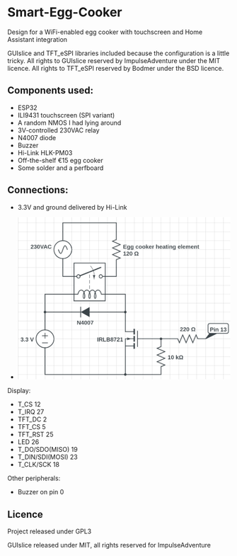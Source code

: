 # Smart-Egg-Cooker
Design for a WiFi-enabled egg cooker with touchscreen and Home Assistant integration

GUIslice and TFT_eSPI libraries included because the configuration is a little tricky. All rights to GUIslice reserved by ImpulseAdventure under the MIT licence. All rights to TFT_eSPI reserved by Bodmer under the BSD licence.

## Components used:
* ESP32
* ILI9431 touchscreen (SPI variant)
* A random NMOS I had lying around
* 3V-controlled 230VAC relay
* N4007 diode 
* Buzzer
* Hi-Link HLK-PM03
* Off-the-shelf €15 egg cooker
* Some solder and a perfboard

## Connections:
* 3.3V and ground delivered by Hi-Link

* ![heat element switching](heatelementcircuit.png)

Display:
* T_CS   12
* T_IRQ  27
* TFT_DC 2
* TFT_CS 5
* TFT_RST 25
* LED   26
* T_DO/SDO(MISO) 19
* T_DIN/SDI(MOSI) 23
* T_CLK/SCK 18

Other peripherals:
* Buzzer on pin 0

## Licence
Project released under GPL3

GUIslice released under MIT, all rights reserved for ImpulseAdventure
